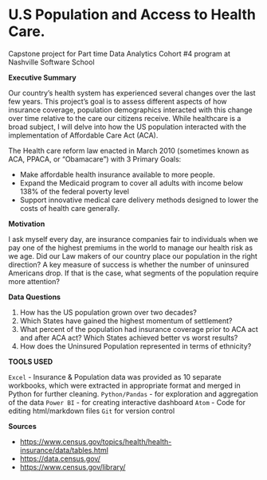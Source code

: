 # U.S Population and Access to Health Care.

Capstone project for Part time Data Analytics Cohort #4 program at Nashville Software School

**Executive Summary**

Our country’s health system has experienced several changes over the last few years. This project’s goal is to assess different aspects of how insurance coverage, population demographics interacted with this change over time relative to the care our citizens receive. While healthcare is a broad subject, I will delve into how the US population interacted with the implementation of Affordable Care Act (ACA).

The Health care reform law enacted in March 2010 (sometimes known as ACA, PPACA, or “Obamacare”) with
 3 Primary Goals:

 -  Make affordable health insurance available to more people.
 - Expand the Medicaid program to cover all adults with income below 138% of the federal poverty level
 - Support innovative medical care delivery methods designed to lower the costs of health care generally.


 **Motivation**

 I ask myself every day, are insurance companies fair to individuals when we pay one of the highest premiums in the world to manage our health risk as we age. Did our Law makers of our country place our population in the right direction? A key measure of success is whether the number of uninsured Americans drop. If that is the case, what segments of the population require more attention?

 **Data Questions**

 1. How has the US population grown over two decades?
 2. Which States have gained the highest momentum of settlement?
 3. What percent of the population had insurance coverage prior to ACA act and after ACA act? Which States achieved better vs worst results?
 4. How does the Uninsured Population represented in terms of ethnicity?

**TOOLS USED**

`Excel` - Insurance & Population data was provided as 10 separate workbooks, which were extracted in appropriate format and merged in Python for further cleaning.
`Python/Pandas` - for exploration and aggregation of the data
`Power BI` - for creating interactive dashboard
`Atom` - Code for editing html/markdown files
`Git` for version control

**Sources**
- https://www.census.gov/topics/health/health-insurance/data/tables.html
- https://data.census.gov/
- https://www.census.gov/library/
